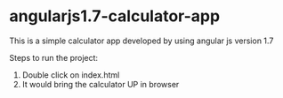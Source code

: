 # angularjs1.7-calculator-app
This is a simple calculator app developed by using angular js version 1.7

Steps to run the project:

1. Double click on index.html
2. It would bring the calculator UP in browser
